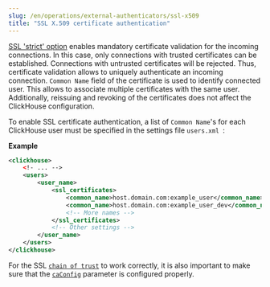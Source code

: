 ```yaml
---
slug: /en/operations/external-authenticators/ssl-x509
title: "SSL X.509 certificate authentication"
---
```


[SSL 'strict' option](../server-configuration-parameters/settings.md#server_configuration_parameters-openssl) enables mandatory certificate validation for the incoming connections. In this case, only connections with trusted certificates can be established. Connections with untrusted certificates will be rejected. Thus, certificate validation allows to uniquely authenticate an incoming connection. `Common Name` field of the certificate is used to identify connected user. This allows to associate multiple certificates with the same user. Additionally, reissuing and revoking of the certificates does not affect the ClickHouse configuration.

To enable SSL certificate authentication, a list of `Common Name`'s for each ClickHouse user must be specified in the settings file `users.xml `:

**Example**
```xml
<clickhouse>
    <!- ... -->
    <users>
        <user_name>
            <ssl_certificates>
                <common_name>host.domain.com:example_user</common_name>
                <common_name>host.domain.com:example_user_dev</common_name>
                <!-- More names -->
            </ssl_certificates>
            <!-- Other settings -->
        </user_name>
    </users>
</clickhouse>
```

For the SSL [`chain of trust`](https://en.wikipedia.org/wiki/Chain_of_trust) to work correctly, it is also important to make sure that the [`caConfig`](../server-configuration-parameters/settings.md#server_configuration_parameters-openssl) parameter is configured properly.
